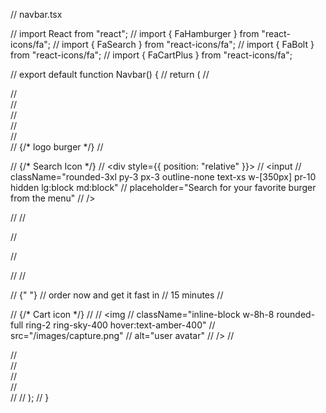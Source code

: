 // navbar.tsx

// import React from "react";
// import { FaHamburger } from "react-icons/fa";
// import { FaSearch } from "react-icons/fa";
// import { FaBolt } from "react-icons/fa";
// import { FaCartPlus } from "react-icons/fa";

// export default function Navbar() {
//   return (
//     <div>
//       <div className="grid xl:grid-cols-1 grid-cols-1">
//         <div className="p-5">
//           <div className="py-3 px-3 rounded-xl border w-full">
//             <div className="flex justify-between items-center">
//               <div className="flex justify-items-center items-center gap-2 ">
//                 {/* logo burger */}
//                 <FaHamburger className="w-6 h-6 text-yellow-400 hover:text-cyan-300" />

//                 {/* Search Icon */}
//                 <div style={{ position: "relative" }}>
//                   <input
//                     className="rounded-3xl py-3 px-3 outline-none text-xs w-[350px] pr-10 hidden lg:block md:block"
//                     placeholder="Search for your favorite burger from the menu"
//                   />

//                   <FaSearch className="w-5 h-5 text-lime-500 absolute right-3 top-1/2 transform -translate-y-1/2 hidden lg:block md:block" />
//                 </div>
//               </div>

//               <div className="flex justify-items-center gap-2">
//                 <FaBolt className="w-5 h-5 text-amber-400 lg:block md:block" />
//                 <p className="text-xs text-white hidden lg:block md:block">
//                   {" "}
//                   order now and get it fast in
//                   <span className="text-amber-400"> 15 minutes</span>
//                 </p>
              

//               {/* Cart icon */}
//               <FaCartPlus className="w-8 h-8 text-sky-400 rounded-full ring-2 p-1 relative hover:text-amber-400" />
//               <img
//                 className="inline-block w-8h-8 rounded-full ring-2 ring-sky-400 hover:text-amber-400"
//                 src="/images/capture.png"
//                 alt="user avatar"
//               />
//               </div>
//             </div>
//           </div>
//         </div>
//       </div>
//     </div>
//   );
// }